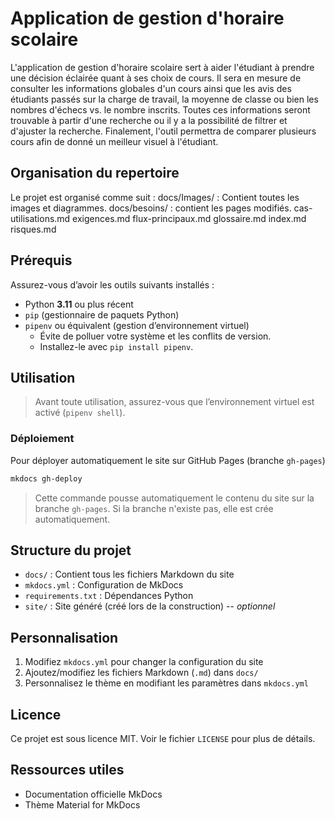 # Application de gestion d'horaire scolaire

L'application de gestion d'horaire scolaire sert à aider l'étudiant à prendre une décision éclairée quant à ses choix de cours. Il sera en mesure de consulter les informations globales d'un cours ainsi que les avis des étudiants passés sur la charge de travail, la moyenne de classe ou bien les nombres d'échecs vs. le nombre inscrits. Toutes ces informations seront trouvable à partir d'une recherche ou il y a la possibilité de filtrer et d'ajuster la recherche. Finalement, l'outil permettra de comparer plusieurs cours afin de donné un meilleur visuel à l'étudiant. 

## Organisation du repertoire
Le projet est organisé comme suit :
docs/Images/ : Contient toutes les images et diagrammes. 
docs/besoins/ : contient les pages modifiés.
cas-utilisations.md
exigences.md
flux-principaux.md
glossaire.md
index.md
risques.md

## Prérequis

Assurez-vous d’avoir les outils suivants installés :

- Python **3.11** ou plus récent
- `pip` (gestionnaire de paquets Python)
- `pipenv` ou équivalent (gestion d’environnement virtuel) 
  - Évite de polluer votre système et les conflits de version.
  - Installez-le avec `pip install pipenv`.


## Utilisation

> Avant toute utilisation, assurez-vous que l’environnement virtuel est activé (`pipenv shell`).

### Déploiement

Pour déployer automatiquement le site sur GitHub Pages (branche `gh-pages`)

```bash
mkdocs gh-deploy
```

> Cette commande pousse automatiquement le contenu du site sur la branche `gh-pages`. Si la branche n'existe pas, elle est crée automatiquement.

## Structure du projet

- `docs/` : Contient tous les fichiers Markdown du site
- `mkdocs.yml` : Configuration de MkDocs
- `requirements.txt` : Dépendances Python
- `site/` : Site généré (créé lors de la construction) -- *optionnel*

## Personnalisation

1. Modifiez `mkdocs.yml` pour changer la configuration du site
2. Ajoutez/modifiez les fichiers Markdown (`.md`) dans `docs/`
3. Personnalisez le thème en modifiant les paramètres dans `mkdocs.yml`

## Licence

Ce projet est sous licence MIT. Voir le fichier `LICENSE` pour plus de détails.

## Ressources utiles

- Documentation officielle MkDocs
- Thème Material for MkDocs
